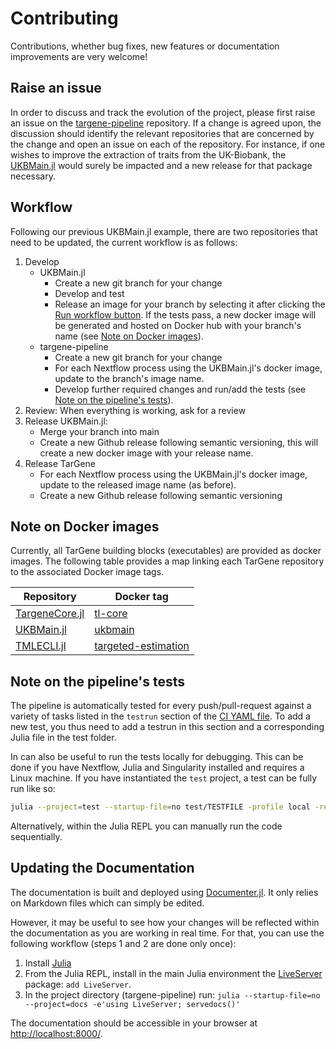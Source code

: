 # Contributing

Contributions, whether bug fixes, new features or documentation improvements are very welcome!

## Raise an issue

In order to discuss and track the evolution of the project, please first raise an issue on the [targene-pipeline](https://github.com/TARGENE/targene-pipeline/issues) repository. If a change is agreed upon, the discussion should identify the relevant repositories that are concerned by the change and open an issue on each of the repository. For instance, if one wishes to improve the extraction of traits from the UK-Biobank, the [UKBMain.jl](https://github.com/TARGENE/UKBMain.jl) would surely be impacted and a new release for that package necessary.

## Workflow

Following our previous UKBMain.jl example, there are two repositories that need to be updated, the current workflow is as follows:

1. Develop
    - UKBMain.jl
        - Create a new git branch for your change
        - Develop and test
        - Release an image for your branch by selecting it after clicking the [Run workflow button](https://github.com/TARGENE/UKBMain.jl/actions/workflows/Release.yml). If the tests pass, a new docker image will be generated and hosted on Docker hub with your branch's name (see [Note on Docker images](@ref)).
    - targene-pipeline
        - Create a new git branch for your change
        - For each Nextflow process using the UKBMain.jl's docker image, update to the branch's image name.
        - Develop further required changes and run/add the tests (see [Note on the pipeline's tests](@ref)).
2. Review: When everything is working, ask for a review
3. Release UKBMain.jl:
    - Merge your branch into main
    - Create a new Github release following semantic versioning, this will create a new docker image with your release name.
4. Release TarGene
    - For each Nextflow process using the UKBMain.jl's docker image, update to the released image name (as before).
    - Create a new Github release following semantic versioning

## Note on Docker images

Currently, all TarGene building blocks (executables) are provided as docker images. The following table provides a map linking each TarGene repository to the associated Docker image tags.

| Repository | Docker tag |
| --- | --- |
| [TargeneCore.jl](https://github.com/TARGENE/TargeneCore.jl) | [tl-core](https://hub.docker.com/r/olivierlabayle/tl-core/tags) |
| [UKBMain.jl](https://github.com/TARGENE/UKBMain.jl) | [ukbmain](https://hub.docker.com/r/olivierlabayle/ukbmain/tags) |
| [TMLECLI.jl](https://github.com/TARGENE/TMLECLI.jl) | [targeted-estimation](https://hub.docker.com/r/olivierlabayle/targeted-estimation/tags) |

## Note on the pipeline's tests

The pipeline is automatically tested for every push/pull-request against a variety of tasks listed in the `testrun` section of the [CI YAML file](https://github.com/TARGENE/targene-pipeline/blob/main/.github/workflows/CI.yml). To add a new test, you thus need to add a testrun in this section and a corresponding Julia file in the test folder.

In can also be useful to run the tests locally for debugging. This can be done if you have Nextflow, Julia and Singularity installed and requires a Linux machine. If you have instantiated the `test` project, a test can be fully run like so:

```bash
julia --project=test --startup-file=no test/TESTFILE -profile local -resume
```

Alternatively, within the Julia REPL you can manually run the code sequentially.

## Updating the Documentation

The documentation is built and deployed using [Documenter.jl](https://documenter.juliadocs.org/stable/). It only relies on Markdown files which can simply be edited.

However, it may be useful to see how your changes will be reflected within the documentation as you are working in real time. For that, you can use the following workflow (steps 1 and 2 are done only once):

1. Install [Julia](https://julialang.org/)
2. From the Julia REPL, install in the main Julia environment the [LiveServer](https://tlienart.github.io/LiveServer.jl/dev/) package: `add LiveServer`.
3. In the project directory (targene-pipeline) run: `julia --startup-file=no --project=docs -e'using LiveServer; servedocs()'`

The documentation should be accessible in your browser at [http://localhost:8000/](http://localhost:8000/).
